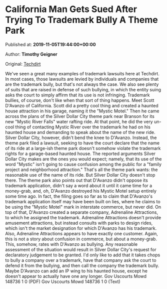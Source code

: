 
# California Man Gets Sued After Trying To Trademark Bully A Theme Park

Published at: **2019-11-05T19:44:00+00:00**

Author: **Timothy Geigner**

Original: [Techdirt](https://www.techdirt.com/articles/20191101/09405043307/california-man-gets-sued-after-trying-to-trademark-bully-theme-park.shtml)

We've seen a great many examples of trademark lawsuits here at Techdirt. In most cases, those lawsuits are levied by individuals and companies that are the trademark bully, but that's not always the case. We also see plenty of suits that are raised in defense of such bullying, in which the entity suing asks the court to simply affirm that its use is not infringing. Trademark bullies, of course, don't like when that sort of thing happens.
Meet Scott D'Avanzo of California. Scott did a pretty cool thing and created a haunted house attraction in his garage, naming it the "Mystic Motel." Then he came across the plans of the Silver Dollar City theme park near Branson for its new "Mystic River Falls" water rafting ride. At that point, he did the very un-cool thing of contacting Mystic River over the trademark he had on his haunted house and demanding to speak about the name of the new ride.
Silver Dollar City, however, didn't bend the knee to D'Avanzo. Instead, the theme park filed a lawsuit, seeking to have the court declare that the name of its ride at a large-ish theme park doesn't somehow violate the trademark rights for a garage-based haunted house. The reported arguments Silver Dollar City makes are the ones you would expect; namely, that its use of the word "Mystic" isn't going to cause confusion among the public for a "family project and neighborhood attraction." That's all the theme park wants: the reasonable use of the name of its ride.
But Silver Dollar City doesn't stop there. The theme park also points out that D'Avanzo didn't oppose its trademark application, didn't say a word about it until it came time for a money-grab, and, oh, D'Avanzo destroyed his Mystic Motel setup entirely some time ago.
In fact, the filing goes so far as to claim that D'Avanzo's trademark application itself may have been built on lies, where he claims to be using the "Mystic Motel" mark in interstate commerce, but never did. On top of that, D'Avanzo created a separate company, Adrenaline Attractions, to which he assigned the trademark. Adrenaline Attractions doesn't provide amusement attractions, but instead consults with parks to design rides, which isn't the market designation for which D'Avanzo has his trademark. Also, Adrenaline Attractions appears to have exactly one customer. Again, this is not a story about confusion in commerce, but about a money-grab.
This, somehow, rates with D'Avanzo as bullying.
Any reasonable assessment of the situation would result in Silver Dollar City's request for declaratory judgement to be granted. I'd only like to add that it takes chops to bully a company over a trademark, have that company ask the court to defend it from the bullying, and then call the company the trademark bully.
Maybe D'Avanzo can add an IP wing to his haunted house, except he doesn't appear to actually have one any longer.
Gov Uscourts Mowd 148736 1 0 (PDF) Gov Uscourts Mowd 148736 1 0 (Text)
